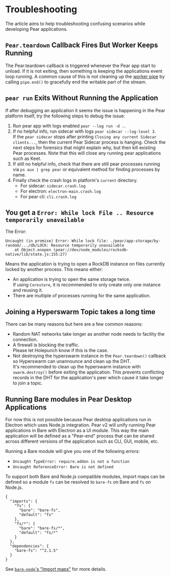 # Troubleshooting

The article aims to help troubleshooting confusing scenarios while developing Pear applications.

## `Pear.teardown` Callback Fires But Worker Keeps Running

The Pear.teardown callback is triggered whenever the Pear app start to unload. If it is not exiting, then something is keeping the applications event loop running. A common cause of this is not cleaning up the [worker pipe](./api.md#const-pipe-pear.worker.pipe) by calling `pipe.end()` to gracefully end the writable part of the stream.

## `pear run` Exits Without Running the Application

If after debugging an application it seems the issue is happening in the Pear platform itself, try the following steps to debug the issue:

1. Run pear app with logs enabled `pear --log run -d .`.
2. If no helpful info, run sidecar with logs `pear sidecar --log-level 3`.  
   If the `pear sidecar` stops after printing `Closing any current Sidecar clients...`, then the current Pear Sidecar process is hanging. Check the next steps for forensics that might explain why, but then kill existing Pear processes.
   Note that this will close any running pear applications such as Keet.
3. If still no helpful info, check that there are still pear processes running via `ps aux | grep pear` or equivalent method for finding processes by name.
4. Finally check the crash logs in platform's `current` directory.
   - For sidecar: `sidecar.crash.log`
   - For electron: `electron-main.crash.log`
   - For pear cli: `cli.crash.log`

## You get a `Error: While lock File .. Resource temporarily unavailable`

The Error:
```
Uncaught (in promise) Error: While lock file: ./pear/app-storage/by-random/.../db/LOCK: Resource temporarily unavailable
    at Object.onopen (pear://dev/node_modules/rocksdb-native/lib/state.js:155:27)
```

Means the application is trying to open a RockDB instance on files currently
locked by another process. This means either:

- An application is trying to open the same storage twice.  
  If using `Corestore`, it is recommended to only create only one instance and
  reusing it.
- There are multiple of processes running for the same application.

## Joining a Hyperswarm Topic takes a long time

There can be many reasons but here are a few common reasons:

- Random NAT networks take longer as another node needs to facility the
  connection.
- A firewall is blocking the traffic.  
  Please let Holepunch know if this is the case.
- Not destroying the hyperswarm instance in the `Pear.teardown()` callback so
  Hyperswarm can unannounce and clean up the DHT.  
  It's recommended to clean up the hyperswarm instance with `swarm.destroy()` before exiting the application. This prevents conflicting records in the DHT for the application's peer which cause it take longer to join a topic.

## Running Bare modules in Pear Desktop Applications

For now this is not possible because Pear desktop applications run in Electron which uses Node.js integration. Pear v2 will unify running Pear applications in Bare with Electron as a UI module. This way the main application will be defined as a "Pear-end" process that can be shared across different versions of the application such as CLI, GUI, mobile, etc.

Running a Bare module will give you one of the following errors:

- `Uncaught TypeError: require.addon is not a function`
- `Uncaught ReferenceError: Bare is not defined`

To support both Bare and Node.js compatible modules, import maps can be defined
so a module `fs` can be resolved to `bare-fs` on Bare and `fs` on Node.js.

```
{
  "imports": {
    "fs": {
      "bare": "bare-fs",
      "default": "fs"
    },
    "fs/*": {
      "bare": "bare-fs/*",
      "default": "fs/*"
    }
  },
  "dependencies": {
    "bare-fs": "^2.1.5"
  }
}
```

See [`bare-node`'s "Import maps"](https://github.com/holepunchto/bare-node?tab=readme-ov-file#import-maps) for more details.

